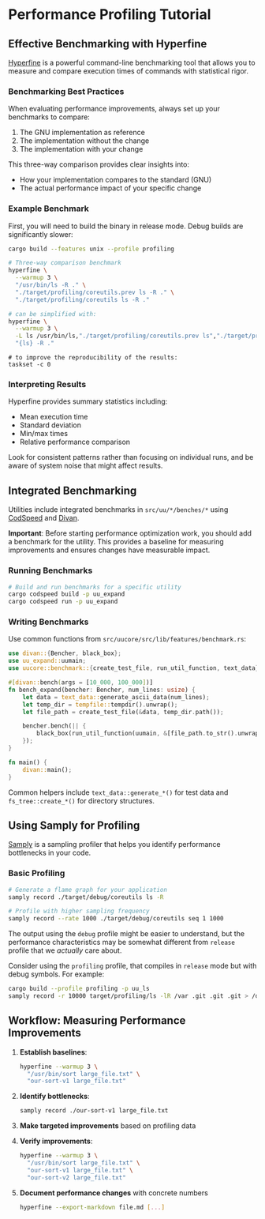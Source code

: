 <!-- spell-checker:ignore taskset usize -->

# Performance Profiling Tutorial

## Effective Benchmarking with Hyperfine

[Hyperfine](https://github.com/sharkdp/hyperfine) is a powerful command-line benchmarking tool that allows you to measure and compare execution times of commands with statistical rigor.

### Benchmarking Best Practices

When evaluating performance improvements, always set up your benchmarks to compare:

1. The GNU implementation as reference
2. The implementation without the change
3. The implementation with your change

This three-way comparison provides clear insights into:
- How your implementation compares to the standard (GNU)
- The actual performance impact of your specific change

### Example Benchmark

First, you will need to build the binary in release mode. Debug builds are significantly slower:

```bash
cargo build --features unix --profile profiling
```

```bash
# Three-way comparison benchmark
hyperfine \
  --warmup 3 \
  "/usr/bin/ls -R ." \
  "./target/profiling/coreutils.prev ls -R ." \
  "./target/profiling/coreutils ls -R ."

# can be simplified with:
hyperfine \
  --warmup 3 \
  -L ls /usr/bin/ls,"./target/profiling/coreutils.prev ls","./target/profiling/coreutils ls" \
  "{ls} -R ."
```

```
# to improve the reproducibility of the results:
taskset -c 0
```

### Interpreting Results

Hyperfine provides summary statistics including:
- Mean execution time
- Standard deviation
- Min/max times
- Relative performance comparison

Look for consistent patterns rather than focusing on individual runs, and be aware of system noise that might affect results.

## Integrated Benchmarking

Utilities include integrated benchmarks in `src/uu/*/benches/*` using [CodSpeed](https://codspeed.io/) and [Divan](https://github.com/nvzqz/divan).

**Important**: Before starting performance optimization work, you should add a benchmark for the utility. This provides a baseline for measuring improvements and ensures changes have measurable impact.

### Running Benchmarks

```bash
# Build and run benchmarks for a specific utility
cargo codspeed build -p uu_expand
cargo codspeed run -p uu_expand
```

### Writing Benchmarks

Use common functions from `src/uucore/src/lib/features/benchmark.rs`:

```rust
use divan::{Bencher, black_box};
use uu_expand::uumain;
use uucore::benchmark::{create_test_file, run_util_function, text_data};

#[divan::bench(args = [10_000, 100_000])]
fn bench_expand(bencher: Bencher, num_lines: usize) {
    let data = text_data::generate_ascii_data(num_lines);
    let temp_dir = tempfile::tempdir().unwrap();
    let file_path = create_test_file(&data, temp_dir.path());

    bencher.bench(|| {
        black_box(run_util_function(uumain, &[file_path.to_str().unwrap()]));
    });
}

fn main() {
    divan::main();
}
```

Common helpers include `text_data::generate_*()` for test data and `fs_tree::create_*()` for directory structures.

## Using Samply for Profiling

[Samply](https://github.com/mstange/samply) is a sampling profiler that helps you identify performance bottlenecks in your code.

### Basic Profiling

```bash
# Generate a flame graph for your application
samply record ./target/debug/coreutils ls -R

# Profile with higher sampling frequency
samply record --rate 1000 ./target/debug/coreutils seq 1 1000
```

The output using the `debug` profile might be easier to understand, but the performance characteristics may be somewhat different from `release` profile that we _actually_ care about.

Consider using the `profiling` profile, that compiles in `release` mode but with debug symbols. For example:
```bash
cargo build --profile profiling -p uu_ls
samply record -r 10000 target/profiling/ls -lR /var .git .git .git > /dev/null
```

## Workflow: Measuring Performance Improvements

1. **Establish baselines**:
   ```bash
   hyperfine --warmup 3 \
     "/usr/bin/sort large_file.txt" \
     "our-sort-v1 large_file.txt"
   ```

2. **Identify bottlenecks**:
   ```bash
   samply record ./our-sort-v1 large_file.txt
   ```

3. **Make targeted improvements** based on profiling data

4. **Verify improvements**:
   ```bash
   hyperfine --warmup 3 \
     "/usr/bin/sort large_file.txt" \
     "our-sort-v1 large_file.txt" \
     "our-sort-v2 large_file.txt"
   ```

5. **Document performance changes** with concrete numbers
   ```bash
   hyperfine --export-markdown file.md [...]
   ```
